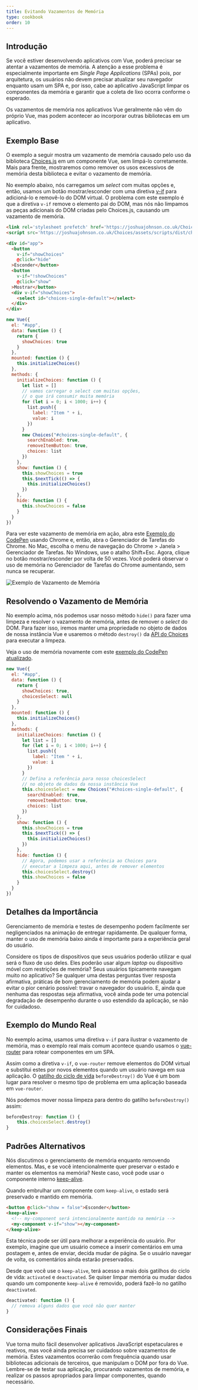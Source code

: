 ```yaml
---
title: Evitando Vazamentos de Memória
type: cookbook
order: 10
---
```


## Introdução

Se você estiver desenvolvendo aplicativos com Vue, poderá precisar se atentar a vazamentos de memória. A atenção a esse problema é especialmente importante em _Single Page Applications_ (SPAs) pois, por arquitetura, os usuários não devem precisar atualizar seu navegador enquanto usam um SPA e, por isso, cabe ao aplicativo JavaScript limpar os componentes da memória e garantir que a coleta de lixo ocorra conforme o esperado.

Os vazamentos de memória nos aplicativos Vue geralmente não vêm do próprio Vue, mas podem acontecer ao incorporar outras bibliotecas em um aplicativo.

## Exemplo Base

O exemplo a seguir mostra um vazamento de memória causado pelo uso da biblioteca [Choices.js](https://github.com/jshjohnson/Choices) em um componente Vue, sem limpá-lo corretamente. Mais para frente, mostraremos como remover os usos excessivos de memória desta biblioteca e evitar o vazamento de memória.

No exemplo abaixo, nós carregamos um _select_ com muitas opções e, então, usamos um botão mostrar/esconder com uma diretiva [v-if](/v2/guide/conditional.html) para adicioná-lo e removê-lo do DOM virtual. O problema com este exemplo é que a diretiva `v-if` remove o elemento pai do DOM, mas nós não limpamos as peças adicionais do DOM criadas pelo Choices.js, causando um vazamento de memória.

```html
<link rel='stylesheet prefetch' href='https://joshuajohnson.co.uk/Choices/assets/styles/css/choices.min.css?version=3.0.3'>
<script src='https://joshuajohnson.co.uk/Choices/assets/scripts/dist/choices.min.js?version=3.0.3'></script>

<div id="app">
  <button
    v-if="showChoices"
    @click="hide"
  >Esconder</button>
  <button
    v-if="!showChoices"
    @click="show"
  >Mostrar</button>
  <div v-if="showChoices">
    <select id="choices-single-default"></select>
  </div>
</div>
```

```js
new Vue({
  el: "#app",
  data: function () {
    return {
      showChoices: true
    }
  },
  mounted: function () {
    this.initializeChoices()
  },
  methods: {
    initializeChoices: function () {
      let list = []
      // vamos carregar o select com muitas opções,
      // o que irá consumir muita memória
      for (let i = 0; i < 1000; i++) {
        list.push({
          label: "Item " + i,
          value: i
        })
      }
      new Choices("#choices-single-default", {
        searchEnabled: true,
        removeItemButton: true,
        choices: list
      })
    },
    show: function () {
      this.showChoices = true
      this.$nextTick(() => {
        this.initializeChoices()
      })
    },
    hide: function () {
      this.showChoices = false
    }
  }
})
```

Para ver este vazamento de memória em ação, abra este [Exemplo do CodePen](https://codepen.io/GuiDevloper/pen/jerMRo) usando Chrome e, então, abra o Gerenciador de Tarefas do Chrome. No Mac, escolha o menu de navegação do Chrome > Janela > Gerenciador de Tarefas. No Windows, use o atalho Shift+Esc. Agora, clique no botão mostrar/esconder por volta de 50 vezes. Você poderá observar o uso de memória no Gerenciador de Tarefas do Chrome aumentando, sem nunca se recuperar.

![Exemplo de Vazamento de Memória](/images/memory-leak-example.png)

## Resolvendo o Vazamento de Memória

No exemplo acima, nós podemos usar nosso método `hide()` para fazer uma limpeza e resolver o vazamento de memória, antes de remover o _select_ do DOM. Para fazer isso, iremos manter uma propriedade no objeto de dados de nossa instância Vue e usaremos o método `destroy()` da [API do Choices](https://github.com/jshjohnson/Choices) para executar a limpeza.

Veja o uso de memória novamente com este [exemplo do CodePen atualizado](https://codepen.io/GuiDevloper/pen/mzEOMQ).

```js
new Vue({
  el: "#app",
  data: function () {
    return {
      showChoices: true,
      choicesSelect: null
    }
  },
  mounted: function () {
    this.initializeChoices()
  },
  methods: {
    initializeChoices: function () {
      let list = []
      for (let i = 0; i < 1000; i++) {
        list.push({
          label: "Item " + i,
          value: i
        })
      }
      // Defina a referência para nosso choicesSelect
      // no objeto de dados da nossa instância Vue
      this.choicesSelect = new Choices("#choices-single-default", {
        searchEnabled: true,
        removeItemButton: true,
        choices: list
      })
    },
    show: function () {
      this.showChoices = true
      this.$nextTick(() => {
        this.initializeChoices()
      })
    },
    hide: function () {
      // Agora, podemos usar a referência ao Choices para
      // executar a limpeza aqui, antes de remover elementos
      this.choicesSelect.destroy()
      this.showChoices = false
    }
  }
})
```

## Detalhes da Importância

Gerenciamento de memória e testes de desempenho podem facilmente ser negligenciados na animação de entregar rapidamente. De qualquer forma, manter o uso de memória baixo ainda é importante para a experiência geral do usuário.

Considere os tipos de dispositivos que seus usuários poderão utilizar e qual será o fluxo de uso deles. Eles poderão usar algum _laptop_ ou dispositivo móvel com restrições de memória? Seus usuários tipicamente navegam muito no aplicativo? Se qualquer uma destas perguntas tiver resposta afirmativa, práticas de bom gerenciamento de memória podem ajudar a evitar o pior cenário possível: travar o navegador do usuário. E, ainda que nenhuma das respostas seja afirmativa, você ainda pode ter uma potencial degradação de desempenho durante o uso estendido da aplicação, se não for cuidadoso.

## Exemplo do Mundo Real

No exemplo acima, usamos uma diretiva `v-if` para ilustrar o vazamento de memória, mas o exemplo real mais comum acontece quando usamos o [vue-router](https://router.vuejs.org/en/) para rotear componentes em um SPA.

Assim como a diretiva `v-if`, o `vue-router` remove elementos do DOM virtual e substitui estes por novos elementos quando um usuário navega em sua aplicação. O [gatilho do ciclo de vida](/v2/guide/instance.html#Lifecycle-Diagram) `beforeDestroy()` do Vue é um bom lugar para resolver o mesmo tipo de problema em uma aplicação baseada em `vue-router`.

Nós podemos mover nossa limpeza para dentro do gatilho `beforeDestroy()` assim:

```js
beforeDestroy: function () {
    this.choicesSelect.destroy()
}
```

## Padrões Alternativos

Nós discutimos o gerenciamento de memória enquanto removendo elementos. Mas, e se você intencionalmente quer preservar o estado e manter os elementos na memória? Neste caso, você pode usar o componente interno [keep-alive](/v2/api/#keep-alive).

Quando embrulhar um componente com `keep-alive`, o estado será preservado e mantido em memória.

```html
<button @click="show = false">Esconder</button>
<keep-alive>
  <!-- my-component será intencionalmente mantido na memória -->
  <my-component v-if="show"></my-component>
</keep-alive>
```

Esta técnica pode ser útil para melhorar a experiência do usuário. Por exemplo, imagine que um usuário comece a inserir comentários em uma postagem e, antes de enviar, decida mudar de página. Se o usuário navegar de volta, os comentários ainda estarão preservados.

Desde que você use o `keep-alive`, terá acesso a mais dois gatilhos do ciclo de vida: `activated` e `deactivated`. Se quiser limpar memória ou mudar dados quando um componente `keep-alive` é removido, poderá fazê-lo no gatilho `deactivated`.

```js
deactivated: function () {
  // remova alguns dados que você não quer manter
}
```

## Considerações Finais

Vue torna muito fácil desenvolver aplicativos JavaScript espetaculares e reativos, mas você ainda precisa ser cuidadoso sobre vazamentos de memória. Estes vazamentos ocorrerão com frequência quando usar bibliotecas adicionais de terceiros, que manipulam o DOM por fora do Vue. Lembre-se de testar sua aplicação, procurando vazamentos de memória, e realizar os passos apropriados para limpar componentes, quando necessário.
